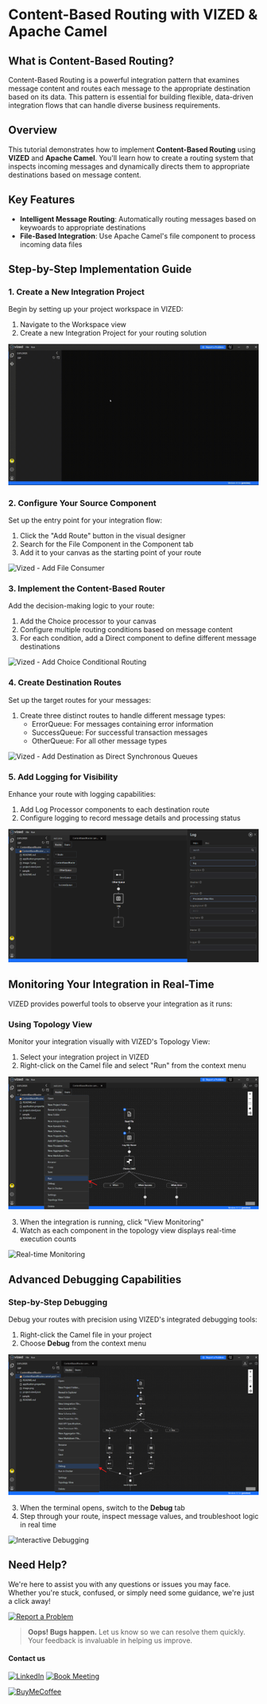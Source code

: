 # Content-Based Routing with VIZED & Apache Camel

## What is Content-Based Routing?

Content-Based Routing is a powerful integration pattern that examines message content and routes each message to the appropriate destination based on its data. This pattern is essential for building flexible, data-driven integration flows that can handle diverse business requirements.

## Overview

This tutorial demonstrates how to implement **Content-Based Routing** using **VIZED** and **Apache Camel**. You'll learn how to create a routing system that inspects incoming messages and dynamically directs them to appropriate destinations based on message content.

## Key Features

- **Intelligent Message Routing**: Automatically routing messages based on keywoards to appropriate destinations
- **File-Based Integration**: Use Apache Camel's file component to process incoming data files

## Step-by-Step Implementation Guide

### 1. Create a New Integration Project

Begin by setting up your project workspace in VIZED:

1. Navigate to the Workspace view
2. Create a new Integration Project for your routing solution

![Vized - Create Project](assets/CreateIntegrationProject.gif)

### 2. Configure Your Source Component

Set up the entry point for your integration flow:

1. Click the "Add Route" button in the visual designer
2. Search for the File Component in the Component tab
3. Add it to your canvas as the starting point of your route

![Vized - Add File Consumer](assets/AddFileComponent.gif)

### 3. Implement the Content-Based Router

Add the decision-making logic to your route:

1. Add the Choice processor to your canvas
2. Configure multiple routing conditions based on message content
3. For each condition, add a Direct component to define different message destinations

![Vized - Add Choice Conditional Routing](assets/ChoiceComponent.gif)

### 4. Create Destination Routes

Set up the target routes for your messages:

1. Create three distinct routes to handle different message types:
   - ErrorQueue: For messages containing error information
   - SuccessQueue: For successful transaction messages
   - OtherQueue: For all other message types

![Vized - Add Destination as Direct Synchronous Queues](assets/AddDirectComponent.gif)

### 5. Add Logging for Visibility

Enhance your route with logging capabilities:

1. Add Log Processor components to each destination route
2. Configure logging to record message details and processing status

![Vized - Message Logging Configuration](assets/image.png)

## Monitoring Your Integration in Real-Time

VIZED provides powerful tools to observe your integration as it runs:

### Using Topology View

Monitor your integration visually with VIZED's Topology View:

1. Select your integration project in VIZED
2. Right-click on the Camel file and select "Run" from the context menu

![Run Project Option](assets/run.png)

3. When the integration is running, click "View Monitoring"
4. Watch as each component in the topology view displays real-time execution counts

![Real-time Monitoring](assets/RunWithMonitoring.gif)

## Advanced Debugging Capabilities

### Step-by-Step Debugging

Debug your routes with precision using VIZED's integrated debugging tools:

1. Right-click the Camel file in your project
2. Choose **Debug** from the context menu

![Debug Option](assets/debug.png)

3. When the terminal opens, switch to the **Debug** tab
4. Step through your route, inspect message values, and troubleshoot logic in real time

![Interactive Debugging](assets/RunWithDebug.gif)

## Need Help?

We're here to assist you with any questions or issues you may face. Whether you're stuck, confused, or simply need some guidance, we're just a click away! 

[![Report a Problem](https://img.shields.io/badge/Report%20a%20Problem-darkred?logo=openbugbounty)](https://github.com/vized-io/artifacts/issues/new/choose)
> **Oops! Bugs happen.** Let us know so we can resolve them quickly. Your feedback is invaluable in helping us improve.

#### Contact us

[![LinkedIn](https://img.shields.io/badge/LinkedIn-blue?logo=linkedin)](https://www.linkedin.com/company/vized-io/) 
[![Book Meeting](https://img.shields.io/badge/Book%20a%20Meeting-purple?logo=calendar)](https://calendly.com/vidhyasagar-jeevendran/30min) 

[<img src="https://github.com/user-attachments/assets/806d0fc0-0a00-4d63-81a3-8f2df15d5528" alt="BuyMeCoffee" width="150"/>](https://buymeacoffee.com/vidhyasagarj)


